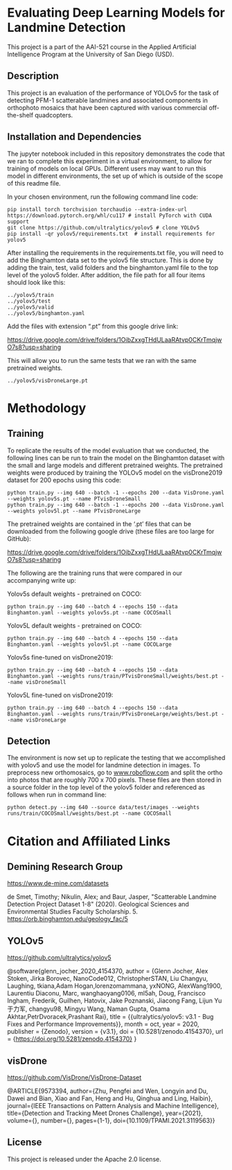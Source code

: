 # Evaluating Deep Learning Models for Landmine Detection

This project is a part of the AAI-521 course in the Applied Artificial Intelligence Program at the University of San Diego (USD). 

## Description

This project is an evaluation of the performance of YOLOv5 for the task of detecting PFM-1 scatterable landmines and associated components in orthophoto mosaics that have been captured with various commercial off-the-shelf quadcopters. 

## Installation and Dependencies

The jupyter notebook included in this repository demonstrates the code that we ran to complete this experiment in a virtual environment, to allow for training of models on local GPUs. Different users may want to run this model in different environments, the set up of which is outside of the scope of this readme file. 

In your chosen environment, run the following command line code:  

```
pip install torch torchvision torchaudio --extra-index-url https://download.pytorch.org/whl/cu117 # install PyTorch with CUDA support
git clone https://github.com/ultralytics/yolov5 # clone YOLOv5
pip install -qr yolov5/requirements.txt  # install requirements for yolov5
```

After installing the requirements in the requirements.txt file, you will need to add the Binghamton data set to the yolov5 file structure. This is done by adding the train, test, valid folders and the binghamton.yaml file to the top level of the yolov5 folder. After addition, the file path for all four items should look like this:
```
../yolov5/train
../yolov5/test
../yolov5/valid
../yolov5/binghamton.yaml
```

Add the files with extension “.pt” from this google drive link:

https://drive.google.com/drive/folders/1OibZxxgTHdULaaRAtvp0CKrTmqjwO7s8?usp=sharing

This will allow you to run the same tests that we ran with the same pretrained weights. 

`../yolov5/visDroneLarge.pt`

# Methodology

## Training
To replicate the results of the model evaluation that we conducted, the following lines can be run to train the model on the Binghamton dataset with the small and large models and different pretrained weights. The pretrained weights were produced by training the YOLOv5 model on the visDrone2019 dataset for 200 epochs using this code:

```
python train.py --img 640 --batch -1 --epochs 200 --data VisDrone.yaml --weights yolov5s.pt --name PTvisDroneSmall
python train.py --img 640 --batch -1 --epochs 200 --data VisDrone.yaml --weights yolov5l.pt --name PTvisDroneLarge
```

The pretrained weights are contained in the ‘.pt’ files that can be downloaded from the following google drive (these files are too large for GitHub):

https://drive.google.com/drive/folders/1OibZxxgTHdULaaRAtvp0CKrTmqjwO7s8?usp=sharing


The following are the training runs that were compared in our accompanying write up:

Yolov5s default weights - pretrained on COCO:

`python train.py --img 640 --batch 4 --epochs 150 --data Binghamton.yaml --weights yolov5s.pt --name COCOSmall`

Yolov5L default weights - pretrained on COCO:

`python train.py --img 640 --batch 4 --epochs 150 --data Binghamton.yaml --weights yolov5l.pt --name COCOLarge`

Yolov5s fine-tuned on visDrone2019:

`python train.py --img 640 --batch 4 --epochs 150 --data Binghamton.yaml --weights runs/train/PTvisDroneSmall/weights/best.pt --name visDroneSmall`

Yolov5L fine-tuned on visDrone2019:

`python train.py --img 640 --batch 4 --epochs 150 --data Binghamton.yaml --weights runs/train/PTvisDroneLarge/weights/best.pt --name visDroneLarge`

## Detection

The environment is now set up to replicate the testing that we accomplished with yolov5 and use the model for landmine detection in images. To preprocess new orthomosaics, go to www.roboflow.com and split the ortho into photos that are roughly 700 x 700 pixels. These files are then stored in a source folder in the top level of the yolov5 folder and referenced as follows when run in command line:

`python detect.py --img 640 --source data/test/images --weights runs/train/COCOSmall/weights/best.pt --name COCOSmall`

# Citation and Affiliated Links

## Demining Research Group
https://www.de-mine.com/datasets

de Smet, Timothy; Nikulin, Alex; and Baur, Jasper, "Scatterable Landmine Detection Project Dataset 1-8" (2020). Geological Sciences and Environmental Studies Faculty Scholarship. 5.
https://orb.binghamton.edu/geology_fac/5

## YOLOv5

https://github.com/ultralytics/yolov5

@software{glenn_jocher_2020_4154370,
author = {Glenn Jocher, Alex Stoken, Jirka Borovec, NanoCode012, ChristopherSTAN, Liu Changyu, Laughing, tkiana,Adam Hogan,lorenzomammana, yxNONG, AlexWang1900, Laurentiu Diaconu, Marc, wanghaoyang0106, ml5ah, Doug, Francisco Ingham, Frederik, Guilhen, Hatovix, Jake Poznanski, Jiacong Fang, Lijun Yu 于力军, changyu98, Mingyu Wang, Naman Gupta, Osama Akhtar,PetrDvoracek,Prashant Rai},
title  = {{ultralytics/yolov5: v3.1 - Bug Fixes and Performance Improvements}},
month = oct,
year = 2020,
publisher = {Zenodo},
version = {v3.1},
doi = {10.5281/zenodo.4154370},
url = {https://doi.org/10.5281/zenodo.4154370}
}

## visDrone

https://github.com/VisDrone/VisDrone-Dataset	

@ARTICLE{9573394,
author={Zhu, Pengfei and Wen, Longyin and Du, Dawei and Bian, Xiao and Fan,    Heng and Hu, Qinghua and Ling, Haibin},
journal={IEEE Transactions on Pattern Analysis and Machine Intelligence}, 
title={Detection and Tracking Meet Drones Challenge}, 
year={2021},
volume={},
number={},
pages={1-1},
doi={10.1109/TPAMI.2021.3119563}}

## License

This project is released under the Apache 2.0 license.
